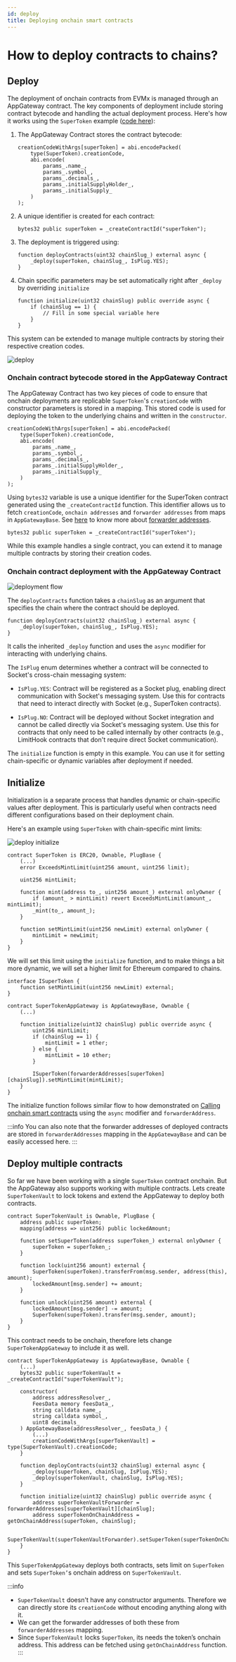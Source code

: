 ```yaml
---
id: deploy
title: Deploying onchain smart contracts
---
```


# How to deploy contracts to chains?

## Deploy

The deployment of onchain contracts from EVMx is managed through an AppGateway contract. The key components of deployment include storing contract bytecode and handling the actual deployment process. Here's how it works using the `SuperToken` example ([code here](https://github.com/SocketDotTech/socket-protocol/blob/master/test/apps/app-gateways/super-token/SuperTokenAppGateway.sol)):

1. The AppGateway Contract stores the contract bytecode:
    ```solidity
    creationCodeWithArgs[superToken] = abi.encodePacked(
        type(SuperToken).creationCode,
        abi.encode(
            params_.name_,
            params_.symbol_,
            params_.decimals_,
            params_.initialSupplyHolder_,
            params_.initialSupply_
        )
    );
    ```

1. A unique identifier is created for each contract:
    ```solidity
    bytes32 public superToken = _createContractId("superToken");
    ```

1. The deployment is triggered using:
    ```solidity
    function deployContracts(uint32 chainSlug_) external async {
        _deploy(superToken, chainSlug_, IsPlug.YES);
    }
    ```

1. Chain specific parameters may be set automatically right after `_deploy` by overriding `initialize`
    ```solidity
    function initialize(uint32 chainSlug) public override async {
        if (chainSlug == 1) {
            // Fill in some special variable here
        }
    }
    ```

This system can be extended to manage multiple contracts by storing their respective creation codes.

<div style={{ display: 'flex', justifyContent: 'center' }}>
    <img src="/img/deploy_sequence.svg" alt="deploy" style={{ width: '80%' }} />
</div>

### Onchain contract bytecode stored in the AppGateway Contract
The AppGateway Contract has two key pieces of code to ensure that onchain deployments are replicable `SuperToken`'s `creationCode` with constructor parameters is stored in a mapping. This stored code is used for deploying the token to the underlying chains and written in the `constructor`.
```solidity
creationCodeWithArgs[superToken] = abi.encodePacked(
    type(SuperToken).creationCode,
    abi.encode(
        params_.name_,
        params_.symbol_,
        params_.decimals_,
        params_.initialSupplyHolder_,
        params_.initialSupply_
    )
);
```

Using  `bytes32` variable is use a unique identifier for the SuperToken contract generated using the `_createContractId` function. This identifier allows us to fetch `creationCode`, `onchain addresses` and `forwarder addresses` from maps in `AppGatewayBase`. See [here](/forwarder-addresses) to know more about [forwarder addresses](/forwarder-addresses).
```solidity
bytes32 public superToken = _createContractId("superToken");
```

While this example handles a single contract, you can extend it to manage multiple contracts by storing their creation codes.

### Onchain contract deployment with the AppGateway Contract
<div style={{ display: 'flex', justifyContent: 'center' }}>
    <img src="/img/deployment_flow.svg" alt="deployment flow" style={{ width: '100%' }} />
</div>

The `deployContracts` function takes a `chainSlug` as an argument that specifies the chain where the contract should be deployed.
```solidity
function deployContracts(uint32 chainSlug_) external async {
    _deploy(superToken, chainSlug_, IsPlug.YES);
}
```
It calls the inherited `_deploy` function and uses the `async` modifier for interacting with underlying chains.

The `IsPlug` enum determines whether a contract will be connected to Socket's cross-chain messaging system:

- `IsPlug.YES`: Contract will be registered as a Socket plug, enabling direct communication with Socket's messaging system. Use this for contracts that need to interact directly with Socket (e.g., SuperToken contracts).

- `IsPlug.NO`: Contract will be deployed without Socket integration and cannot be called directly via Socket's messaging system. Use this for contracts that only need to be called internally by other contracts (e.g., LimitHook contracts that don't require direct Socket communication).

The `initialize` function is empty in this example. You can use it for setting chain-specific or dynamic variables after deployment if needed.

## Initialize

Initialization is a separate process that handles dynamic or chain-specific values after deployment. This is particularly useful when contracts need different configurations based on their deployment chain.

Here's an example using `SuperToken` with chain-specific mint limits:

<div style={{ display: 'flex', justifyContent: 'center' }}>
    <img src="/img/deploy_initialize.svg" alt="deploy initialize" style={{ width: '80%' }} />
</div>

```solidity
contract SuperToken is ERC20, Ownable, PlugBase {
    (...)
    error ExceedsMintLimit(uint256 amount, uint256 limit);

    uint256 mintLimit;

    function mint(address to_, uint256 amount_) external onlyOwner {
        if (amount_ > mintLimit) revert ExceedsMintLimit(amount_, mintLimit);
        _mint(to_, amount_);
    }

    function setMintLimit(uint256 newLimit) external onlyOwner {
        mintLimit = newLimit;
    }
}
```

We will set this limit using the `initialize` function, and to make things a bit more dynamic, we will set a higher limit for Ethereum compared to chains.

```solidity
interface ISuperToken {
    function setMintLimit(uint256 newLimit) external;
}

contract SuperTokenAppGateway is AppGatewayBase, Ownable {
    (...)

    function initialize(uint32 chainSlug) public override async {
        uint256 mintLimit;
        if (chainSlug == 1) {
            mintLimit = 1 ether;
        } else {
            mintLimit = 10 ether;
        }

        ISuperToken(forwarderAddresses[superToken][chainSlug]).setMintLimit(mintLimit);
    }
}
```

The initialize function follows similar flow to how demonstrated on [Calling onchain smart contracts](/call-contracts) using the `async` modifier and `forwarderAddress`.

:::info
You can also note that the forwarder addresses of deployed contracts are stored in `forwarderAddresses` mapping in the `AppGatewayBase` and can be easily accessed here.
:::

## Deploy multiple contracts

So far we have been working with a single `SuperToken` contract onchain. But the AppGateway also supports working with multiple contracts. Lets create `SuperTokenVault` to lock tokens and extend the AppGateway to deploy both contracts.

```solidity
contract SuperTokenVault is Ownable, PlugBase {
    address public superToken;
    mapping(address => uint256) public lockedAmount;

    function setSuperToken(address superToken_) external onlyOwner {
        superToken = superToken_;
    }

    function lock(uint256 amount) external {
        SuperToken(superToken).transferFrom(msg.sender, address(this), amount);
        lockedAmount[msg.sender] += amount;
    }

    function unlock(uint256 amount) external {
        lockedAmount[msg.sender] -= amount;
        SuperToken(superToken).transfer(msg.sender, amount);
    }
}
```

This contract needs to be onchain, therefore lets change `SuperTokenAppGateway` to include it as well.

```solidity
contract SuperTokenAppGateway is AppGatewayBase, Ownable {
    (...)
    bytes32 public superTokenVault = _createContractId("superTokenVault");

    constructor(
        address addressResolver_,
        FeesData memory feesData_,
        string calldata name_,
        string calldata symbol_,
        uint8 decimals_
    ) AppGatewayBase(addressResolver_, feesData_) {
        (...)
        creationCodeWithArgs[superTokenVault] = type(SuperTokenVault).creationCode;
    }

    function deployContracts(uint32 chainSlug) external async {
        _deploy(superToken, chainSlug, IsPlug.YES);
        _deploy(superTokenVault, chainSlug, IsPlug.YES);
    }

    function initialize(uint32 chainSlug) public override async {
        address superTokenVaultForwarder = forwarderAddresses[superTokenVault][chainSlug];
        address superTokenOnChainAddress = getOnChainAddress(superToken, chainSlug);

        SuperTokenVault(superTokenVaultForwarder).setSuperToken(superTokenOnChainAddress);
    }
}
```

This `SuperTokenAppGateway` deploys both contracts, sets limit on `SuperToken` and sets `SuperToken’`s onchain address on `SuperTokenVault`.

:::info
- `SuperTokenVault` doesn't have any constructor arguments. Therefore we can directly store its `creationCode` without encoding anything along with it.
- We can get the forwarder addresses of both these from `forwarderAddresses` mapping.
- Since `SuperTokenVault` locks `SuperToken`, its needs the token’s onchain address. This address can be fetched using `getOnChainAddress` function.
:::
